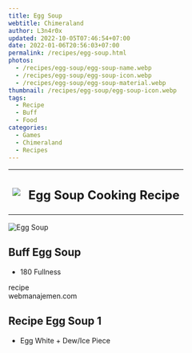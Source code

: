 ```yaml
---
title: Egg Soup
webtitle: Chimeraland
author: L3n4r0x
updated: 2022-10-05T07:46:54+07:00
date: 2022-01-06T20:56:03+07:00
permalink: /recipes/egg-soup.html
photos:
  - /recipes/egg-soup/egg-soup-name.webp
  - /recipes/egg-soup/egg-soup-icon.webp
  - /recipes/egg-soup/egg-soup-material.webp
thumbnail: /recipes/egg-soup/egg-soup-icon.webp
tags:
  - Recipe
  - Buff
  - Food
categories:
  - Games
  - Chimeraland
  - Recipes
---
```


<section id="bootstrap-wrapper"><link rel="stylesheet" href="https://cdn.statically.io/gh/dimaslanjaka/Web-Manajemen/40ac3225/css/bootstrap-4.5-wrapper.css"/><div class="row mb-2"><div class="col-md-12 mb-2"><table class="table" id="post-info"><tbody><tr><td><img class="d-inline-block me-2" src="/chimeraland/recipes/egg-soup/egg-soup-icon.webp" width="auto" height="auto"/></td><td><h1 class="fs-5">Egg Soup Cooking Recipe</h1></td></tr></tbody></table></div></div><div class="card mb-2"><div class="row g-0"><div class="col-sm-4 position-relative mb-2"><img src="/chimeraland/recipes/egg-soup/egg-soup-material.webp" class="card-img fit-cover w-100 h-100" alt="Egg Soup" data-fancybox="true"/></div><div class="col-sm-8 mb-2"><div class="card-body"><h2 class="card-title fs-5">Buff Egg Soup</h2><div class="card-text"><ul><li>180 Fullness</li></ul></div><span class="badge rounded-pill bg-dark">recipe</span></div><div class="card-footer text-end text-muted">webmanajemen.com</div></div></div></div><div class="row mb-2"><div class="col-12 col-lg-6 recipe-item mb-2"><div class="card"><div class="card-body"><h2 class="card-title fs-5">Recipe Egg Soup 1</h2><div class="card-text"><ul><li>Egg White<span> + </span>Dew/Ice Piece</li></ul></div></div></div></div></div></section>